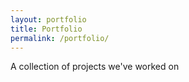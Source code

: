 ```yaml
---
layout: portfolio
title: Portfolio
permalink: /portfolio/
---
```


A collection of projects we've worked on

